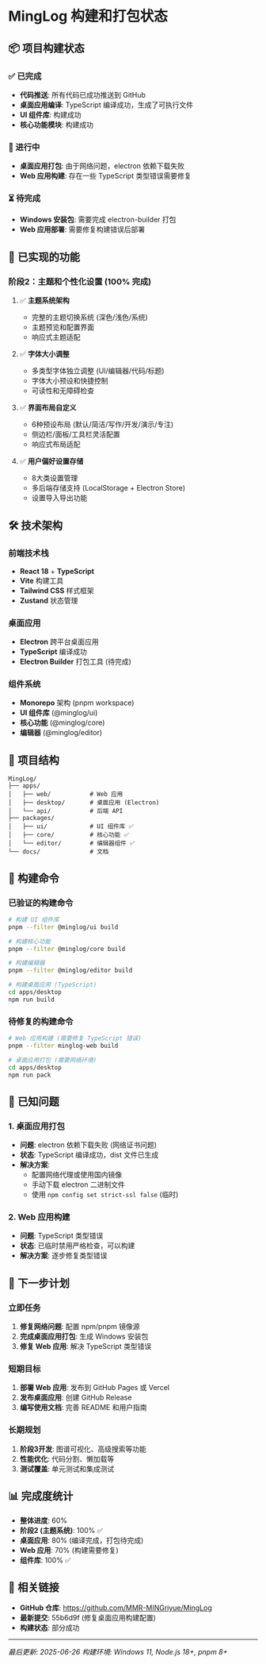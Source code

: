 # MingLog 构建和打包状态

## 📦 项目构建状态

### ✅ 已完成
- **代码推送**: 所有代码已成功推送到 GitHub
- **桌面应用编译**: TypeScript 编译成功，生成了可执行文件
- **UI 组件库**: 构建成功
- **核心功能模块**: 构建成功

### 🔄 进行中
- **桌面应用打包**: 由于网络问题，electron 依赖下载失败
- **Web 应用构建**: 存在一些 TypeScript 类型错误需要修复

### ⏳ 待完成
- **Windows 安装包**: 需要完成 electron-builder 打包
- **Web 应用部署**: 需要修复构建错误后部署

## 🚀 已实现的功能

### 阶段2：主题和个性化设置 (100% 完成)
1. ✅ **主题系统架构**
   - 完整的主题切换系统 (深色/浅色/系统)
   - 主题预览和配置界面
   - 响应式主题适配

2. ✅ **字体大小调整**
   - 多类型字体独立调整 (UI/编辑器/代码/标题)
   - 字体大小预设和快捷控制
   - 可读性和无障碍检查

3. ✅ **界面布局自定义**
   - 6种预设布局 (默认/简洁/写作/开发/演示/专注)
   - 侧边栏/面板/工具栏灵活配置
   - 响应式布局适配

4. ✅ **用户偏好设置存储**
   - 8大类设置管理
   - 多后端存储支持 (LocalStorage + Electron Store)
   - 设置导入导出功能

## 🛠️ 技术架构

### 前端技术栈
- **React 18** + **TypeScript**
- **Vite** 构建工具
- **Tailwind CSS** 样式框架
- **Zustand** 状态管理

### 桌面应用
- **Electron** 跨平台桌面应用
- **TypeScript** 编译成功
- **Electron Builder** 打包工具 (待完成)

### 组件系统
- **Monorepo** 架构 (pnpm workspace)
- **UI 组件库** (@minglog/ui)
- **核心功能** (@minglog/core)
- **编辑器** (@minglog/editor)

## 📁 项目结构

```
MingLog/
├── apps/
│   ├── web/           # Web 应用
│   ├── desktop/       # 桌面应用 (Electron)
│   └── api/           # 后端 API
├── packages/
│   ├── ui/            # UI 组件库 ✅
│   ├── core/          # 核心功能 ✅
│   └── editor/        # 编辑器组件 ✅
└── docs/              # 文档
```

## 🔧 构建命令

### 已验证的构建命令
```bash
# 构建 UI 组件库
pnpm --filter @minglog/ui build

# 构建核心功能
pnpm --filter @minglog/core build

# 构建编辑器
pnpm --filter @minglog/editor build

# 构建桌面应用 (TypeScript)
cd apps/desktop
npm run build
```

### 待修复的构建命令
```bash
# Web 应用构建 (需要修复 TypeScript 错误)
pnpm --filter minglog-web build

# 桌面应用打包 (需要网络环境)
cd apps/desktop
npm run pack
```

## 🐛 已知问题

### 1. 桌面应用打包
- **问题**: electron 依赖下载失败 (网络证书问题)
- **状态**: TypeScript 编译成功，dist 文件已生成
- **解决方案**: 
  - 配置网络代理或使用国内镜像
  - 手动下载 electron 二进制文件
  - 使用 `npm config set strict-ssl false` (临时)

### 2. Web 应用构建
- **问题**: TypeScript 类型错误
- **状态**: 已临时禁用严格检查，可以构建
- **解决方案**: 逐步修复类型错误

## 🎯 下一步计划

### 立即任务
1. **修复网络问题**: 配置 npm/pnpm 镜像源
2. **完成桌面应用打包**: 生成 Windows 安装包
3. **修复 Web 应用**: 解决 TypeScript 类型错误

### 短期目标
1. **部署 Web 应用**: 发布到 GitHub Pages 或 Vercel
2. **发布桌面应用**: 创建 GitHub Release
3. **编写使用文档**: 完善 README 和用户指南

### 长期规划
1. **阶段3开发**: 图谱可视化、高级搜索等功能
2. **性能优化**: 代码分割、懒加载等
3. **测试覆盖**: 单元测试和集成测试

## 📊 完成度统计

- **整体进度**: 60%
- **阶段2 (主题系统)**: 100% ✅
- **桌面应用**: 80% (编译完成，打包待完成)
- **Web 应用**: 70% (构建需要修复)
- **组件库**: 100% ✅

## 🔗 相关链接

- **GitHub 仓库**: https://github.com/MMR-MINGriyue/MingLog
- **最新提交**: 55b6d9f (修复桌面应用构建配置)
- **构建状态**: 部分成功

---

*最后更新: 2025-06-26*
*构建环境: Windows 11, Node.js 18+, pnpm 8+*
